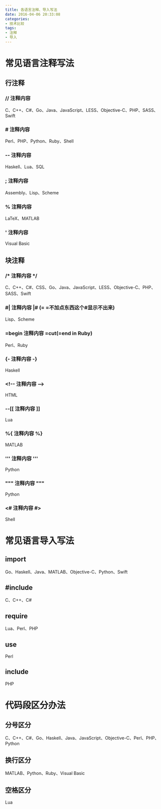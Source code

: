 ```yaml
---
title: 各语言注释、导入写法
date: 2016-04-06 20:33:08
categories:
- 技术比较
tags:
- 注释
- 导入
---
```


# 常见语言注释写法

## 行注释

### // 注释内容
C、C++、C#、Go、Java、JavaScript、LESS、Objective-C、PHP、SASS、Swift

### # 注释内容
Perl、PHP、Python、Ruby、Shell
<!-- more -->

### \-\- 注释内容
Haskell、Lua、SQL

### ; 注释内容
Assembly、Lisp、Scheme

### % 注释内容
LaTeX、MATLAB

### ' 注释内容
Visual Basic

## 块注释

### /\* 注释内容 \*/
C、C++、C#、CSS、Go、Java、JavaScript、LESS、Objective-C、PHP、SASS、Swift

### \#| 注释内容 |\# (= =不加点东西这个\#显示不出来)
Lisp、Scheme

### =begin 注释内容 =cut(=end in Ruby)
Perl、Ruby

### {- 注释内容 -}
Haskell

### <!\-\- 注释内容 \-\->
HTML

### \-\-[[ 注释内容 ]]
Lua

### %{ 注释内容 %}
MATLAB

### ''' 注释内容 '''
Python

### """ 注释内容 """
Python

### <\# 注释内容 \#>
Shell

# 常见语言导入写法

## import
Go、Haskell、Java、MATLAB、Objective-C、Python、Swift

## \#include
C、C++、C#

## require
Lua、Perl、PHP

## use
Perl

## include
PHP

# 代码段区分办法

##  分号区分
C、C++、C#、Go、Haskell、Java、JavaScript、Objective-C、Perl、PHP、Python

## 换行区分
MATLAB、Python、Ruby、Visual Basic

## 空格区分
Lua
